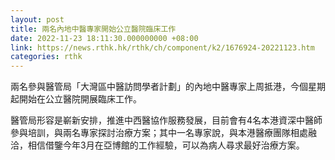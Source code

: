 ```yaml
---
layout: post
title: 兩名內地中醫專家開始公立醫院臨床工作
date: 2022-11-23 18:11:30.000000000 +08:00
link: https://news.rthk.hk/rthk/ch/component/k2/1676924-20221123.htm
categories: rthk
---
```


兩名參與醫管局「大灣區中醫訪問學者計劃」的內地中醫專家上周抵港，今個星期起開始在公立醫院開展臨床工作。

醫管局形容是嶄新安排，推進中西醫協作服務發展，目前會有4名本港資深中醫師參與培訓，與兩名專家探討治療方案；其中一名專家說，與本港醫療團隊相處融洽，相信借鑒今年3月在亞博館的工作經驗，可以為病人尋求最好治療方案。
